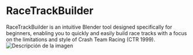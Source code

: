 # RaceTrackBuilder
RaceTrackBuilder is an intuitive Blender tool designed specifically for beginners, enabling you to quickly and easily build race tracks with a focus on the limitations and style of Crash Team Racing (CTR 1999). 
![Descripción de la imagen](https://res.cloudinary.com/sr-uka-uka-uka-uka/image/upload/zzljajuhbt1hgoklj58b.png)

